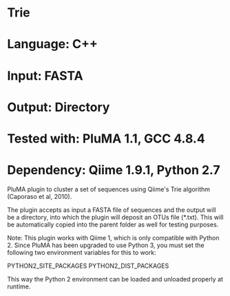 # Trie
# Language: C++
# Input: FASTA
# Output: Directory
# Tested with: PluMA 1.1, GCC 4.8.4
# Dependency: Qiime 1.9.1, Python 2.7

PluMA plugin to cluster a set of sequences using Qiime's Trie algorithm (Caporaso et al, 2010).

The plugin accepts as input a FASTA file of sequences and the output will be a directory,
into which the plugin will deposit an OTUs file (*.txt).  This 
will be automatically copied into the parent folder as well for testing purposes.

Note: This plugin works with Qiime 1, which is only compatible with Python 2.  Since PluMA has been
upgraded to use Python 3, you must set the following two environment variables for this to work:

PYTHON2_SITE_PACKAGES
PYTHON2_DIST_PACKAGES

This way the Python 2 environment can be loaded and unloaded properly at runtime.
